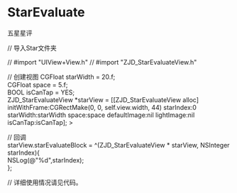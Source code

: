 # StarEvaluate
五星星评

// 导入Star文件夹

// #import "UIView+View.h"
// #import "ZJD_StarEvaluateView.h"

// 创建视图
CGFloat starWidth = 20.f;     
CGFloat space = 5.f;  
BOOL isCanTap = YES;   
ZJD_StarEvaluateView *starView = [[ZJD_StarEvaluateView alloc] initWithFrame:CGRectMake(0, 0, self.view.width, 44) starIndex:0 starWidth:starWidth space:space defaultImage:nil lightImage:nil isCanTap:isCanTap];
        >
        
// 回调   
starView.starEvaluateBlock = ^(ZJD_StarEvaluateView * starView, NSInteger starIndex){   
        NSLog(@"%d",starIndex);   
        };

// 详细使用情况请见代码。
